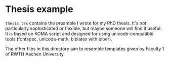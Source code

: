 # Thesis example
`thesis.tex` contains the preamble I wrote for my PhD thesis.
It's not particularly sophisticated or flexible, but maybe someone will find it useful.
It is based on KOMA script and designed for using unicode-compatible tools (fontspec, unicode-math, biblatex with biber).

The other files in this directory aim to resemble templates given by Faculty 1 of RWTH Aachen University.
